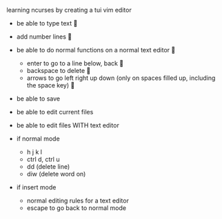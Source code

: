 learning ncurses by creating a tui vim editor

- be able to type text 
- add number lines  
- be able to do normal functions on a normal text editor  
  - enter to go to a line below, back 
  - backspace to delete 
  - arrows to go left right up down (only on spaces filled up, including the space key)  
- be able to save
- be able to edit current files
- be able to edit files WITH text editor

- if normal mode
  - h j k l
  - ctrl d, ctrl u
  - dd (delete line)
  - diw (delete word on)
- if insert mode
  - normal editing rules for a text editor
  - escape to go back to normal mode
